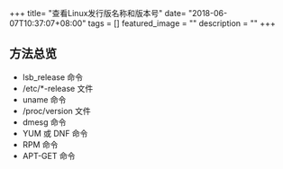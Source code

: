 +++
title= "查看Linux发行版名称和版本号"
date= "2018-06-07T10:37:07+08:00"
tags = []
featured_image = ""
description = ""
+++

## 方法总览
* lsb_release 命令
* /etc/*-release 文件
* uname 命令
* /proc/version 文件
* dmesg 命令
* YUM 或 DNF 命令
* RPM 命令
* APT-GET 命令